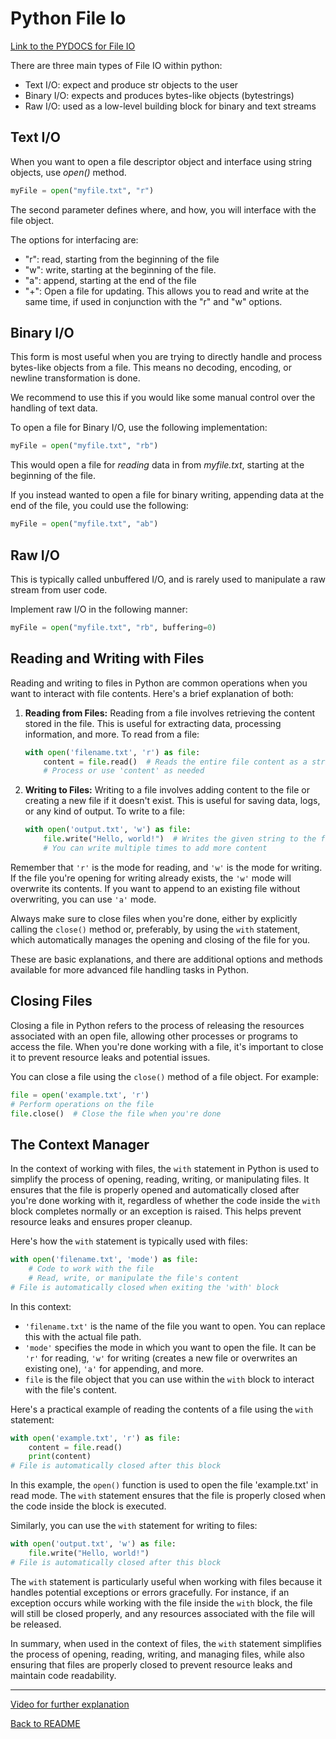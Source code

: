 # Python File Io

[Link to the PYDOCS for File IO](https://docs.python.org/3/library/io.html)

There are three main types of File IO within python:
- Text I/O: expect and produce str objects to the user
- Binary I/O: expects and produces bytes-like objects (bytestrings)
- Raw I/O: used as a low-level building block for binary and text streams

## Text I/O

When you want to open a file descriptor object and interface using string objects, use _open()_ method.
```py 
myFile = open("myfile.txt", "r")
```

The second parameter defines where, and how, you will interface with the file object.

The options for interfacing are:
- "r": read, starting from the beginning of the file
- "w": write, starting at the beginning of the file.
- "a": append, starting at the end of the file
- "+": Open a file for updating. This allows you to read and write at the same time, if used in conjunction with the "r" and "w" options. 

## Binary I/O

This form is most useful when you are trying to directly handle and process bytes-like objects from a file. This means no decoding, encoding, or newline transformation is done. 

We recommend to use this if you would like some manual control over the handling of text data.

To open a file for Binary I/O, use the following implementation:
```py 
myFile = open("myfile.txt", "rb")
```

This would open a file for _reading_ data in from _myfile.txt_, starting at the beginning of the file.

If you instead wanted to open a file for binary writing, appending data at the end of the file, you could use the following:
```py 
myFile = open("myfile.txt", "ab")
```
## Raw I/O

This is typically called unbuffered I/O, and is rarely used to manipulate a raw stream from user code. 

Implement raw I/O in the following manner:
```py
myFile = open("myfile.txt", "rb", buffering=0)
```

## Reading and Writing with Files

Reading and writing to files in Python are common operations when you want to interact with file contents. Here's a brief explanation of both:

1. **Reading from Files:**
   Reading from a file involves retrieving the content stored in the file. This is useful for extracting data, processing information, and more. To read from a file:

   ```python
   with open('filename.txt', 'r') as file:
       content = file.read()  # Reads the entire file content as a string
       # Process or use 'content' as needed
   ```

2. **Writing to Files:**
   Writing to a file involves adding content to the file or creating a new file if it doesn't exist. This is useful for saving data, logs, or any kind of output. To write to a file:

   ```python
   with open('output.txt', 'w') as file:
       file.write("Hello, world!")  # Writes the given string to the file
       # You can write multiple times to add more content
   ```

Remember that `'r'` is the mode for reading, and `'w'` is the mode for writing. If the file you're opening for writing already exists, the `'w'` mode will overwrite its contents. If you want to append to an existing file without overwriting, you can use `'a'` mode.

Always make sure to close files when you're done, either by explicitly calling the `close()` method or, preferably, by using the `with` statement, which automatically manages the opening and closing of the file for you.

These are basic explanations, and there are additional options and methods available for more advanced file handling tasks in Python.

## Closing Files

Closing a file in Python refers to the process of releasing the resources associated with an open file, allowing other processes or programs to access the file. When you're done working with a file, it's important to close it to prevent resource leaks and potential issues.

You can close a file using the `close()` method of a file object. For example:

```python
file = open('example.txt', 'r')
# Perform operations on the file
file.close()  # Close the file when you're done
```

## The Context Manager

In the context of working with files, the `with` statement in Python is used to simplify the process of opening, reading, writing, or manipulating files. It ensures that the file is properly opened and automatically closed after you're done working with it, regardless of whether the code inside the `with` block completes normally or an exception is raised. This helps prevent resource leaks and ensures proper cleanup.

Here's how the `with` statement is typically used with files:

```python
with open('filename.txt', 'mode') as file:
    # Code to work with the file
    # Read, write, or manipulate the file's content
# File is automatically closed when exiting the 'with' block
```

In this context:
- `'filename.txt'` is the name of the file you want to open. You can replace this with the actual file path.
- `'mode'` specifies the mode in which you want to open the file. It can be `'r'` for reading, `'w'` for writing (creates a new file or overwrites an existing one), `'a'` for appending, and more.
- `file` is the file object that you can use within the `with` block to interact with the file's content.

Here's a practical example of reading the contents of a file using the `with` statement:

```python
with open('example.txt', 'r') as file:
    content = file.read()
    print(content)
# File is automatically closed after this block
```

In this example, the `open()` function is used to open the file 'example.txt' in read mode. The `with` statement ensures that the file is properly closed when the code inside the block is executed.

Similarly, you can use the `with` statement for writing to files:

```python
with open('output.txt', 'w') as file:
    file.write("Hello, world!")
# File is automatically closed after this block
```

The `with` statement is particularly useful when working with files because it handles potential exceptions or errors gracefully. For instance, if an exception occurs while working with the file inside the `with` block, the file will still be closed properly, and any resources associated with the file will be released.

In summary, when used in the context of files, the `with` statement simplifies the process of opening, reading, writing, and managing files, while also ensuring that files are properly closed to prevent resource leaks and maintain code readability.

________________________________________________________
[Video for further explanation](https://www.youtube.com/watch?v=DmHSwTiD5Tk)

[Back to README](README.md)


